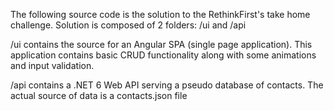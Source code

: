 The following source code is the solution to the RethinkFirst's take home challenge. Solution is composed of 2 folders: /ui and /api

/ui contains the source for an Angular SPA (single page application). This application contains basic CRUD functionality along with some animations and input validation.

/api contains a .NET 6 Web API serving a pseudo database of contacts. The actual source of data is a contacts.json file
